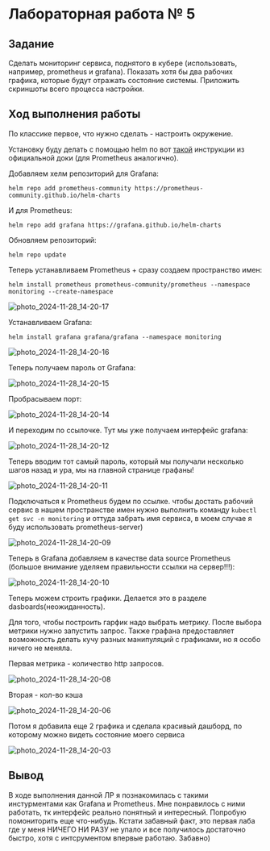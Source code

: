 # Лабораторная работа № 5 

## Задание
Сделать мониторинг сервиса, поднятого в кубере (использовать, например, prometheus и grafana). Показать хотя бы два рабочих графика, которые будут отражать состояние системы. Приложить скриншоты всего процесса настройки.

## Ход выполнения работы

По классике первое, что нужно сделать - настроить окружение.

Установку буду делать с помощью helm по вот [такой](https://grafana.com/docs/grafana/latest/setup-grafana/installation/helm/) инструкции из официальной доки (для Prometheus аналогично).

Добавляем хелм репозиторий для Grafana:

    helm repo add prometheus-community https://prometheus-community.github.io/helm-charts

И для Prometheus:

    helm repo add grafana https://grafana.github.io/helm-charts

Обновляем репозиторий: 

    helm repo update

Теперь устанавливаем Prometheus + сразу создаем пространство имен:

    helm install prometheus prometheus-community/prometheus --namespace monitoring --create-namespace

![photo_2024-11-28_14-20-17](https://github.com/user-attachments/assets/1738fc33-5a28-4ac2-913b-c42cb11f747c)

Устанавливаем Grafana:

    helm install grafana grafana/grafana --namespace monitoring

![photo_2024-11-28_14-20-16](https://github.com/user-attachments/assets/a26d86fb-41de-46c5-b617-9ce5670e5c94)

Теперь получаем пароль от Grafana:

![photo_2024-11-28_14-20-15](https://github.com/user-attachments/assets/9909ba35-f5e8-4275-99b8-4cba679f68af)

Пробрасываем порт: 

![photo_2024-11-28_14-20-14](https://github.com/user-attachments/assets/1faeb19f-e292-4af5-b498-a146552f2c79)

И переходим по ссылочке. Тут мы уже получаем интерфейс grafana:

![photo_2024-11-28_14-20-12](https://github.com/user-attachments/assets/73525f23-afa6-432e-b148-f0357f3d57e2)

Теперь вводим тот самый пароль, который мы получали несколько шагов назад и ура, мы на главной странице графаны!

![photo_2024-11-28_14-20-11](https://github.com/user-attachments/assets/a97f7792-9df6-4b5e-b896-8c41a38fd910)

Подключаться к Prometheus будем по ссылке. чтобы достать рабочий сервис в нашем пространстве имен нужно выполнить команду `kubectl get svc -n monitoring` и оттуда забрать имя сервиса, в моем случае я буду использовать prometheus-server)

![photo_2024-11-28_14-20-09](https://github.com/user-attachments/assets/bc2d05e5-4536-4111-9d98-b0e6d60455a5)

Теперь в Grafana добавляем в качестве data source Prometheus (большое внимание уделяем правильности ссылки на сервер!!!):

![photo_2024-11-28_14-20-10](https://github.com/user-attachments/assets/b6d543ef-1598-422f-92db-f368573250f8)

Теперь можем строить графики. Делается это в разделе dasboards(неожиданность).

Для того, чтобы построить гарфик надо выбрать метрику. После выбора метрики нужно запустить запрос. Также графана предоставляет возможность делать кучу разных манипуляций с графиками, но я особо ничего не меняла. 

Первая метрика - количество http запросов.

![photo_2024-11-28_14-20-08](https://github.com/user-attachments/assets/dd8ce4b0-a573-423d-9021-15cac5286344)

Вторая - кол-во кэша

![photo_2024-11-28_14-20-06](https://github.com/user-attachments/assets/8983a3c9-94b3-4afb-a07a-3fc177991a97)

Потом я добавила еще 2 графика и сделала красивый дашборд, по которому можно видеть состояние моего сервиса

![photo_2024-11-28_14-20-03](https://github.com/user-attachments/assets/cf5728f1-b901-4b23-ac82-9b6ab695b483)


## Вывод

В ходе выполнения данной ЛР я познакомилась с такими инстурментами как Grafana и Prometheus. Мне понравилось с ними работать, тк интерфейс реально понятный и интересный. Попробую помониторить еще что-нибудь. Кстати забавный факт, это первая лаба где у меня НИЧЕГО НИ РАЗУ не упало и все получилось достаточно быстро, хотя с интсрументом впервые работаю. Забавно)
